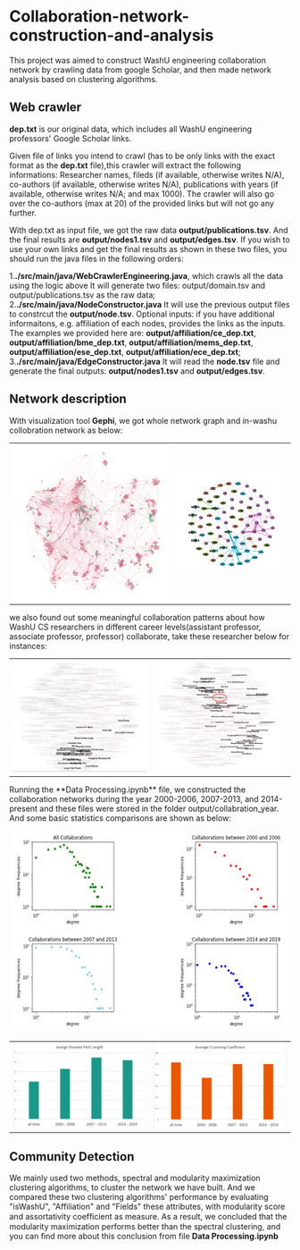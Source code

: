 # Collaboration-network-construction-and-analysis
This project was aimed to construct WashU engineering collaboration network by crawling data from google Scholar, and then made network analysis based on clustering algorithms.
## Web crawler
**dep.txt** is our original data, which includes all WashU engineering professors' Google Scholar links.  

Given file of links you intend to crawl (has to be only links with the exact format as the **dep.txt** file),this crawler will extract the following informations: Researcher names, fileds (if available, otherwise writes N/A), co-authors (if available, otherwise writes N/A), publications with years (if available, otherwise writes N/A; and max 1000). The crawler will also go over the co-authors (max at 20) of the provided links but will not go any further.  

With dep.txt as input file, we got the raw data **output/publications.tsv**. And the final results are **output/nodes1.tsv** and **output/edges.tsv**. If you wish to use your own links and get the final results as shown in these two files, you should run the java files in the following orders:

1.**./src/main/java/WebCrawlerEngineering.java**, which crawls all the data using the logic above It will generate two files: output/domain.tsv and output/publications.tsv as the raw data;   
2.**./src/main/java/NodeConstructor.java** It will use the previous output files to constrcut the **output/node.tsv**. Optional inputs: if you have additional informaitons, e.g. affiliation of each nodes, provides the links as the inputs. The examples we provided here are: **output/affiliation/ce_dep.txt**, **output/affiliation/bme_dep.txt**, **output/affiliation/mems_dep.txt**, **output/affiliation/ese_dep.txt**, **output/affiliation/ece_dep.txt**;  
3.**./src/main/java/EdgeConstructor.java** It will read the **node.tsv** file and generate the final outputs: **output/nodes1.tsv** and **output/edges.tsv**.

## Network description 
With visualization tool **Gephi**, we got whole network graph and in-washu collobration network as below:
<table>
    <tr>
      <td><center><img src="https://github.com/HzzzYJane/Collaboration-network-construction/blob/master/images/G_start.png"/></center></td>
      <td><center><img src="https://github.com/HzzzYJane/Collaboration-network-construction/blob/master/images/in-washu.png"/></center></td>
    </tr>
</table>
we also found out some meaningful collaboration patterns about how WashU CS researchers in different career levels(assistant professor, associate professor, professor) collaborate, take these researcher below for instances:
<table>
    <tr>
      <td><center><img src="https://github.com/HzzzYJane/Collaboration-network-construction/blob/master/images/associate professor.png"/></center></td>
      <td><center><img src="https://github.com/HzzzYJane/Collaboration-network-construction/blob/master/images/professor.png"/></center></td>
    </tr>
</table>
Running the **Data Processing.ipynb** file, we constructed the collaboration networks during the year 2000-2006, 2007-2013, and 2014-present and these files were stored in the folder output/collabration_year. And some basic statistics comparisons are shown as below:
<p align="center">
  <img width="500" height="360" src="https://github.com/HzzzYJane/Collaboration-network-construction/blob/master/images/dd.png">
  
<table>
    <tr>
      <td><center><img src="https://github.com/HzzzYJane/Collaboration-network-construction/blob/master/images/sp.png"/></center></td>
      <td><center><img src="https://github.com/HzzzYJane/Collaboration-network-construction/blob/master/images/acc.png"/></center></td>
    </tr>
</table>

## Community Detection
We mainly used two methods, spectral and modularity maximization clustering algorithms, to cluster the network we have built. And we compared these two clustering algorithms' performance by evaluating "isWashU", "Affiliation" and "Fields" these attributes, with modularity score and assortativity coefﬁcient as measure. As a result, we concluded that the modularity maximization performs better than the spectral clustering, and you can find more about this conclusion from file **Data Processing.ipynb**

 
